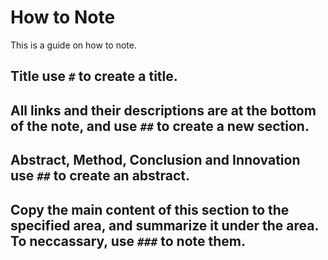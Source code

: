 # How to Note

This is a guide on how to note.

## Title use `#` to create a title.

## All links and their descriptions are at the bottom of the note, and use `##` to create a new section.

## Abstract, Method, Conclusion and Innovation use `##` to create an abstract.

## Copy the main content of this section to the specified area, and summarize it under the area. To neccassary, use `###` to note them.